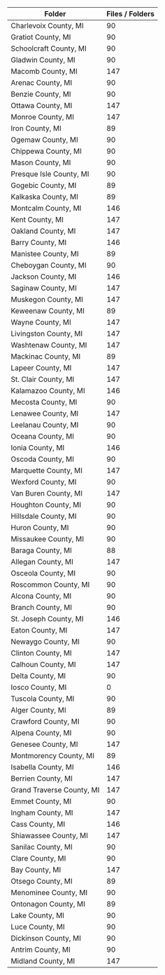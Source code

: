 | Folder                    |   Files / Folders |
|---------------------------|-------------------|
| Charlevoix County, MI     |                90 |
| Gratiot County, MI        |                90 |
| Schoolcraft County, MI    |                90 |
| Gladwin County, MI        |                90 |
| Macomb County, MI         |               147 |
| Arenac County, MI         |                90 |
| Benzie County, MI         |                90 |
| Ottawa County, MI         |               147 |
| Monroe County, MI         |               147 |
| Iron County, MI           |                89 |
| Ogemaw County, MI         |                90 |
| Chippewa County, MI       |                90 |
| Mason County, MI          |                90 |
| Presque Isle County, MI   |                90 |
| Gogebic County, MI        |                89 |
| Kalkaska County, MI       |                89 |
| Montcalm County, MI       |               146 |
| Kent County, MI           |               147 |
| Oakland County, MI        |               147 |
| Barry County, MI          |               146 |
| Manistee County, MI       |                89 |
| Cheboygan County, MI      |                90 |
| Jackson County, MI        |               146 |
| Saginaw County, MI        |               147 |
| Muskegon County, MI       |               147 |
| Keweenaw County, MI       |                89 |
| Wayne County, MI          |               147 |
| Livingston County, MI     |               147 |
| Washtenaw County, MI      |               147 |
| Mackinac County, MI       |                89 |
| Lapeer County, MI         |               147 |
| St. Clair County, MI      |               147 |
| Kalamazoo County, MI      |               146 |
| Mecosta County, MI        |                90 |
| Lenawee County, MI        |               147 |
| Leelanau County, MI       |                90 |
| Oceana County, MI         |                90 |
| Ionia County, MI          |               146 |
| Oscoda County, MI         |                90 |
| Marquette County, MI      |               147 |
| Wexford County, MI        |                90 |
| Van Buren County, MI      |               147 |
| Houghton County, MI       |                90 |
| Hillsdale County, MI      |                90 |
| Huron County, MI          |                90 |
| Missaukee County, MI      |                90 |
| Baraga County, MI         |                88 |
| Allegan County, MI        |               147 |
| Osceola County, MI        |                90 |
| Roscommon County, MI      |                90 |
| Alcona County, MI         |                90 |
| Branch County, MI         |                90 |
| St. Joseph County, MI     |               146 |
| Eaton County, MI          |               147 |
| Newaygo County, MI        |                90 |
| Clinton County, MI        |               147 |
| Calhoun County, MI        |               147 |
| Delta County, MI          |                90 |
| Iosco County, MI          |                 0 |
| Tuscola County, MI        |                90 |
| Alger County, MI          |                89 |
| Crawford County, MI       |                90 |
| Alpena County, MI         |                90 |
| Genesee County, MI        |               147 |
| Montmorency County, MI    |                89 |
| Isabella County, MI       |               146 |
| Berrien County, MI        |               147 |
| Grand Traverse County, MI |               147 |
| Emmet County, MI          |                90 |
| Ingham County, MI         |               147 |
| Cass County, MI           |               146 |
| Shiawassee County, MI     |               147 |
| Sanilac County, MI        |                90 |
| Clare County, MI          |                90 |
| Bay County, MI            |               147 |
| Otsego County, MI         |                89 |
| Menominee County, MI      |                90 |
| Ontonagon County, MI      |                89 |
| Lake County, MI           |                90 |
| Luce County, MI           |                90 |
| Dickinson County, MI      |                90 |
| Antrim County, MI         |                90 |
| Midland County, MI        |               147 |